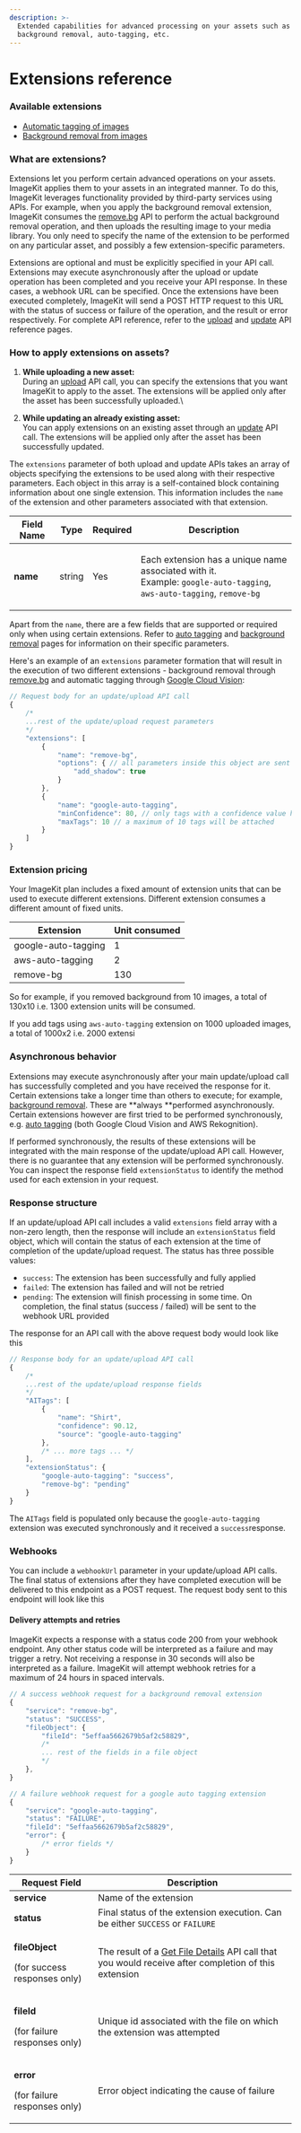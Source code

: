 ```yaml
---
description: >-
  Extended capabilities for advanced processing on your assets such as
  background removal, auto-tagging, etc.
---
```


# Extensions reference

### Available extensions

* [Automatic tagging of images](ai-based-auto-tagging.md)
* [Background removal from images](background-removal.md)

### What are extensions?

Extensions let you perform certain advanced operations on your assets. ImageKit applies them to your assets in an integrated manner. To do this, ImageKit leverages functionality provided by third-party services using APIs. For example, when you apply the background removal extension, ImageKit consumes the [remove.bg](https://www.remove.bg) API to perform the actual background removal operation, and then uploads the resulting image to your media library. You only need to specify the name of the extension to be performed on any particular asset, and possibly a few extension-specific parameters.

Extensions are optional and must be explicitly specified in your API call. Extensions may execute asynchronously after the upload or update operation has been completed and you receive your API response. In these cases, a webhook URL can be specified. Once the extensions have been executed completely, ImageKit will send a POST HTTP request to this URL with the status of success or failure of the operation, and the result or error respectively. For complete API reference, refer to the [upload](https://docs.imagekit.io/api-reference/upload-file-api) and [update](https://docs.imagekit.io/api-reference/media-api/update-file-details) API reference pages.

### How to apply extensions on assets?

1. **While uploading a new asset:**\
   During an [upload](../../media-library/overview/upload-files.md) API call, you can specify the extensions that you want ImageKit to apply to the asset. The extensions will be applied only after the asset has been successfully uploaded.\

2. **While updating an already existing asset:**\
   You can apply extensions on an existing asset through an [update](../../api-reference/media-api/update-file-details.md) API call. The extensions will be applied only after the asset has been successfully updated.

The `extensions` parameter of both upload and update APIs takes an array of objects specifying the extensions to be used along with their respective parameters. Each object in this array is a self-contained block containing information about one single extension. This information includes the `name` of the extension and other parameters associated with that extension.

| Field Name | Type   | Required | Description                                                                                                                                                      |
| ---------- | ------ | -------- | ---------------------------------------------------------------------------------------------------------------------------------------------------------------- |
| **name**   | string | Yes      | <p>Each extension has a unique name associated with it. <br>Example: <code>google-auto-tagging</code>, <code>aws-auto-tagging</code>, <code>remove-bg</code></p> |

Apart from the `name`, there are a few fields that are supported or required only when using certain extensions. Refer to [auto tagging](ai-based-auto-tagging.md#extensions-parameter-for-auto-tagging) and [background removal](background-removal.md#extensions-parameter-for-background-removal) pages for information on their specific parameters.

Here's an example of an `extensions` parameter formation that will result in the execution of two different extensions - background removal through [remove.bg](https://www.remove.bg) and automatic tagging through [Google Cloud Vision](https://cloud.google.com/vision/docs/labels):

```javascript
// Request body for an update/upload API call
{
    /*
    ...rest of the update/upload request parameters
    */
    "extensions": [
        {
            "name": "remove-bg",
            "options": { // all parameters inside this object are sent directly to the third-party service
                "add_shadow": true
            }
        },
        {
            "name": "google-auto-tagging",
            "minConfidence": 80, // only tags with a confidence value higher than 80% will be attached
            "maxTags": 10 // a maximum of 10 tags will be attached
        }
    ]
}
```

### Extension pricing

Your ImageKit plan includes a fixed amount of extension units that can be used to execute different extensions. Different extension consumes a different amount of fixed units.

| Extension           | Unit consumed |
| ------------------- | ------------- |
| google-auto-tagging | 1             |
| aws-auto-tagging    | 2             |
| remove-bg           | 130           |

So for example, if you removed background from 10 images, a total of 130x10 i.e. 1300 extension units will be consumed.

If you add tags using `aws-auto-tagging` extension on 1000 uploaded images, a total of 1000x2 i.e. 2000 extensi

### Asynchronous behavior

Extensions may execute asynchronously after your main update/upload call has successfully completed and you have received the response for it. Certain extensions take a longer time than others to execute; for example, [background removal](background-removal.md). These are **always **performed asynchronously. Certain extensions however are first tried to be performed synchronously, e.g. [auto tagging](ai-based-auto-tagging.md) (both Google Cloud Vision and AWS Rekognition). 

If performed synchronously, the results of these extensions will be integrated with the main response of the update/upload API call. However, there is no guarantee that any extension will be performed synchronously. You can inspect the response field `extensionStatus` to identify the method used for each extension in your request.

### Response structure

If an update/upload API call includes a valid `extensions` field array with a non-zero length, then the response will include an `extensionStatus` field object, which will contain the status of each extension at the time of completion of the update/upload request. The status has three possible values:

* `success`: The extension has been successfully and fully applied
* `failed`: The extension has failed and will not be retried
* `pending`: The extension will finish processing in some time. On completion, the final status (success / failed) will be sent to the webhook URL provided

The response for an API call with the above request body would look like this

```javascript
// Response body for an update/upload API call
{
    /*
    ...rest of the update/upload response fields
    */
    "AITags": [
        {
            "name": "Shirt",
            "confidence": 90.12,
            "source": "google-auto-tagging"
        },
        /* ... more tags ... */
    ],
    "extensionStatus": {
        "google-auto-tagging": "success",
        "remove-bg": "pending"
    }
}
```

The `AITags` field is populated only because the `google-auto-tagging` extension was executed synchronously and it received a `success`response.

### Webhooks

You can include a `webhookUrl` parameter in your update/upload API calls. The final status of extensions after they have completed execution will be delivered to this endpoint as a POST request. The request body sent to this endpoint will look like this

#### Delivery attempts and retries

ImageKit expects a response with a status code 200 from your webhook endpoint. Any other status code will be interpreted as a failure and may trigger a retry. Not receiving a response in 30 seconds will also be interpreted as a failure. ImageKit will attempt webhook retries for a maximum of 24 hours in spaced intervals.

```javascript
// A success webhook request for a background removal extension
{
    "service": "remove-bg",
    "status": "SUCCESS",
    "fileObject": {
        "fileId": "5effaa5662679b5af2c58829",
        /*
        ... rest of the fields in a file object
        */
    },
}
```

```javascript
// A failure webhook request for a google auto tagging extension
{
    "service": "google-auto-tagging",
    "status": "FAILURE",
    "fileId": "5effaa5662679b5af2c58829",
    "error": {
        /* error fields */
    }
}
```

| Request Field                                                         | Description                                                                                                                                              |
| --------------------------------------------------------------------- | -------------------------------------------------------------------------------------------------------------------------------------------------------- |
| **service**                                                           | Name of the extension                                                                                                                                    |
| **status**                                                            | Final status of the extension execution. Can be either `SUCCESS` or `FAILURE`                                                                            |
| <p><strong>fileObject</strong></p><p>(for success responses only)</p> | The result of a [Get File Details](../../api-reference/media-api/get-file-details.md) API call that you would receive after completion of this extension |
| <p><strong>fileId</strong></p><p>(for failure responses only)</p>     | Unique id associated with the file on which the extension was attempted                                                                                  |
| <p><strong>error</strong></p><p>(for failure responses only)</p>      | Error object indicating the cause of failure                                                                                                             |

